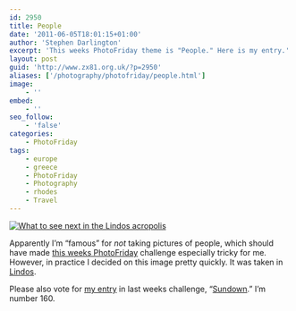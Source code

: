 ```yaml
---
id: 2950
title: People
date: '2011-06-05T18:01:15+01:00'
author: 'Stephen Darlington'
excerpt: 'This weeks PhotoFriday theme is "People." Here is my entry.'
layout: post
guid: 'http://www.zx81.org.uk/?p=2950'
aliases: ['/photography/photofriday/people.html']
image:
    - ''
embed:
    - ''
seo_follow:
    - 'false'
categories:
    - PhotoFriday
tags:
    - europe
    - greece
    - PhotoFriday
    - Photography
    - rhodes
    - Travel
---
```


[![What to see next in the Lindos acropolis](https://i0.wp.com/farm6.static.flickr.com/5269/5632213263_550ee1749f.jpg?resize=500%2C333)](http://www.flickr.com/photos/stephendarlington/5632213263/ "What to see next in the Lindos acropolis by stephendarlington, on Flickr")

Apparently I’m “famous” for *not* taking pictures of people, which should have made [this weeks PhotoFriday](http://www.photofriday.com/archives/challenge/001089.php) challenge especially tricky for me. However, in practice I decided on this image pretty quickly. It was taken in [Lindos](http://www.zx81.org.uk/travel/lindos-and-rhodes-east-coast-greece.html).

Please also vote for [my entry](http://www.zx81.org.uk/photography/photofriday/sundown.html) in last weeks challenge, “[Sundown](http://www.photofriday.com/linkviewer.php?id=1087).” I’m number 160.